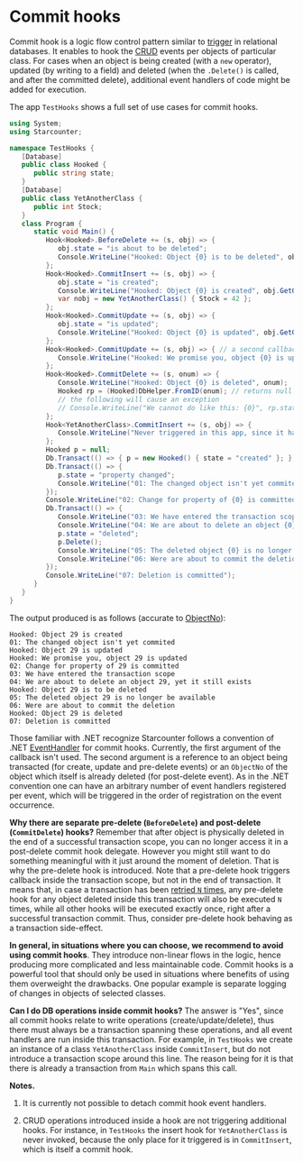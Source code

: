 # Commit hooks

Commit hook is a logic flow control pattern similar to [trigger](https://en.wikipedia.org/wiki/Trigger) in relational databases. It enables to hook the [CRUD](https://en.wikipedia.org/wiki/Create,_read,_update_and_delete) events per objects of particular class. For cases when an object is being created (with a ```new``` operator), updated (by writing to a field) and deleted (when the ```.Delete()``` is called, and after the committed delete), additional event handlers of code might be added for execution.

The app ```TestHooks``` shows a full set of use cases for commit hooks.

```cs
using System;
using Starcounter;

namespace TestHooks {
   [Database]
   public class Hooked {
      public string state;
   }
   [Database]
   public class YetAnotherClass {
      public int Stock;
   }
   class Program {
      static void Main() {
         Hook<Hooked>.BeforeDelete += (s, obj) => {
            obj.state = "is about to be deleted";
            Console.WriteLine("Hooked: Object {0} is to be deleted", obj.GetObjectNo());
         };
         Hook<Hooked>.CommitInsert += (s, obj) => {
            obj.state = "is created";
            Console.WriteLine("Hooked: Object {0} is created", obj.GetObjectNo());
            var nobj = new YetAnotherClass() { Stock = 42 };
         };
         Hook<Hooked>.CommitUpdate += (s, obj) => {
            obj.state = "is updated";
            Console.WriteLine("Hooked: Object {0} is updated", obj.GetObjectNo());
         };
         Hook<Hooked>.CommitUpdate += (s, obj) => { // a second callback
            Console.WriteLine("Hooked: We promise you, object {0} is updated", obj.GetObjectNo());
         };
         Hook<Hooked>.CommitDelete += (s, onum) => {
            Console.WriteLine("Hooked: Object {0} is deleted", onum);
            Hooked rp = (Hooked)DbHelper.FromID(onum); // returns null here
            // the following will cause an exception
            // Console.WriteLine("We cannot do like this: {0}", rp.state);
         };
         Hook<YetAnotherClass>.CommitInsert += (s, obj) => {
            Console.WriteLine("Never triggered in this app, since it happens to get invoked inside another hook");
         };
         Hooked p = null;
         Db.Transact(() => { p = new Hooked() { state = "created" }; });
         Db.Transact(() => {
            p.state = "property changed";
            Console.WriteLine("01: The changed object isn't yet commited", p.GetObjectNo());
         });
         Console.WriteLine("02: Change for property of {0} is committed", p.GetObjectNo());
         Db.Transact(() => {
            Console.WriteLine("03: We have entered the transaction scope");
            Console.WriteLine("04: We are about to delete an object {0}, yet it still exists", p.GetObjectNo());
            p.state = "deleted";
            p.Delete();
            Console.WriteLine("05: The deleted object {0} is no longer be available", p.GetObjectNo());
            Console.WriteLine("06: Were are about to commit the deletion");
         });
         Console.WriteLine("07: Deletion is committed");
      }
   }
}
```

The output produced is as follows (accurate to [ObjectNo](/guides/database/object-identity-and-object-references.html)):

```
Hooked: Object 29 is created
01: The changed object isn't yet commited
Hooked: Object 29 is updated
Hooked: We promise you, object 29 is updated
02: Change for property of 29 is committed
03: We have entered the transaction scope
04: We are about to delete an object 29, yet it still exists
Hooked: Object 29 is to be deleted
05: The deleted object 29 is no longer be available
06: Were are about to commit the deletion
Hooked: Object 29 is deleted
07: Deletion is committed
```

Those familiar with .NET recognize Starcounter follows a convention of .NET [EventHandler<T>](https://msdn.microsoft.com/en-us/library/db0etb8x(v=vs.110).aspx) for commit hooks. Currently, the first argument of the callback isn't used. The second argument is a reference to an object being transacted (for create, update and pre-delete events) or an ```ObjectNo``` of the object which itself is already deleted (for post-delete event). As in the .NET convention one can have an arbitrary number of event handlers registered per event, which will be triggered in the order of registration on the event occurrence.

__Why there are separate pre-delete (```BeforeDelete```) and post-delete (```CommitDelete```) hooks?__ Remember that after object is physically deleted in the end of a successful transaction scope, you can no longer access it in a post-delete commit hook delegate. However you might still want to do something meaningful with it just around the moment of deletion. That is why the pre-delete hook is introduced. Note that a pre-delete hook triggers callback inside the transaction scope, but not in the end of transaction. It means that, in case a transaction has been [retried ```N``` times](/guides/transactions/more-on-transactions.html), any pre-delete hook for any object deleted inside this transaction will also be executed ```N``` times, while all other hooks will be executed exactly once, right after a successful transaction commit. Thus, consider pre-delete hook behaving as a transaction side-effect.

__In general, in situations where you can choose, we recommend to avoid using commit hooks__. They introduce non-linear flows in the logic, hence producing more complicated and less maintainable code. Commit hooks is a powerful tool that should only be used in situations where benefits of using them overweight the drawbacks. One popular example is separate logging of changes in objects of selected classes.

__Can I do DB operations inside commit hooks?__ The answer is "Yes", since all commit hooks relate to write operations (create/update/delete), thus there must always be a transaction spanning these operations, and all event handlers are run inside this transaction. For example, in ```TestHooks``` we create an instance of a class ```YetAnotherClass``` inside ```CommitInsert```, but do not introduce a transaction scope around this line. The reason being for it is that there is already a transaction from ```Main``` which spans this call.

__Notes.__

1. It is currently not possible to detach commit hook event handlers.

2. CRUD operations introduced inside a hook are not triggering additional hooks. For instance, in ```TestHooks``` the insert hook for ```YetAnotherClass``` is never invoked, because the only place for it triggered is in ```CommitInsert```, which is itself a commit hook.
